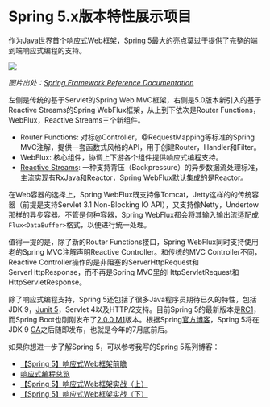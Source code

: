 # Spring 5.x版本特性展示项目

作为Java世界首个响应式Web框架，Spring 5最大的亮点莫过于提供了完整的端到端响应式编程的支持。

![](http://emacoo.cn/backend/spring5-overview/webflux-overview.png)

*图片出处：[Spring Framework Reference Documentation](http://docs.spring.io/spring/docs/5.0.0.BUILD-SNAPSHOT/spring-framework-reference/htmlsingle/)*

左侧是传统的基于Servlet的Spring Web MVC框架，右侧是5.0版本新引入的基于Reactive Streams的Spring WebFlux框架，从上到下依次是Router Functions，WebFlux，Reactive Streams三个新组件。

- Router Functions: 对标@Controller，@RequestMapping等标准的Spring MVC注解，提供一套函数式风格的API，用于创建Router，Handler和Filter。
- WebFlux: 核心组件，协调上下游各个组件提供响应式编程支持。
- [Reactive Streams](http://www.reactive-streams.org/): 一种支持背压（Backpressure）的异步数据流处理标准，主流实现有RxJava和Reactor，Spring WebFlux默认集成的是Reactor。

在Web容器的选择上，Spring WebFlux既支持像Tomcat，Jetty这样的的传统容器（前提是支持Servlet 3.1 Non-Blocking IO API），又支持像Netty，Undertow那样的异步容器。不管是何种容器，Spring WebFlux都会将其输入输出流适配成`Flux<DataBuffer>`格式，以便进行统一处理。

值得一提的是，除了新的Router Functions接口，Spring WebFlux同时支持使用老的Spring MVC注解声明Reactive Controller。和传统的MVC Controller不同，Reactive Controller操作的是非阻塞的ServerHttpRequest和ServerHttpResponse，而不再是Spring MVC里的HttpServletRequest和HttpServletResponse。

除了响应式编程支持，Spring 5还包括了很多Java程序员期待已久的特性，包括JDK 9，[Junit 5](http://emacoo.cn/arch/junit5/)，Servlet 4以及HTTP/2支持。目前Spring 5的最新版本是[RC1](https://spring.io/blog/2017/05/08/spring-framework-5-0-goes-rc1)，而Spring Boot也刚刚发布了[2.0.0 M1](https://spring.io/blog/2017/05/16/spring-boot-2-0-0-m1-available-now)版本。根据Spring[官方博客](https://spring.io/blog/2015/12/03/spring-framework-5-0-roadmap-update)，Spring 5将在JDK 9 [GA](http://www.java9countdown.xyz/)之后随即发布，也就是今年的7月底前后。

如果你想进一步了解Spring 5，可以参考我写的Spring 5系列博客：

- [【Spring 5】响应式Web框架前瞻](http://emacoo.cn/backend/spring5-overview/)
- [响应式编程总览](http://emacoo.cn/backend/reactive-overview/)
- [【Spring 5】响应式Web框架实战（上）](http://emacoo.cn/backend/spring5-reactive-tutorial/)
- [【Spring 5】响应式Web框架实战（下）](http://emacoo.cn/backend/spring5-reactive-tutorial2/)

